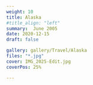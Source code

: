 ```yaml
---
weight: 10
title: Alaska
#title_align: "left"
summary:  June 2005
date: 2020-12-15
draft: false

gallery: gallery/Travel/Alaska
files: "*.jpg"
cover: IMG_2025-Edit.jpg
coverPos: 25%

---
```

